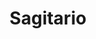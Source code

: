 ---
title: "Sagitario"
url: /ciudad-autonoma-de-buenos-aires/sagitario-avenida-belgrano/
shop: Farben
---